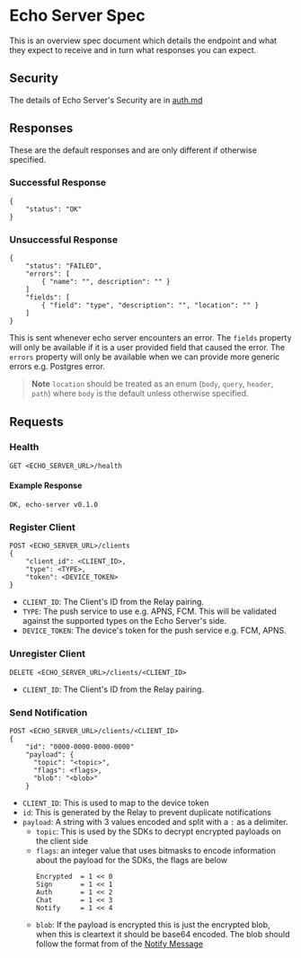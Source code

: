# Echo Server Spec

This is an overview spec document which details the endpoint and what they expect to receive and in turn what responses
you can expect.

## Security

The details of Echo Server's Security are in [auth.md](./auth.md)

## Responses

These are the default responses and are only different if otherwise specified.

### Successful Response

```
{
    "status": "OK"
}
```

### Unsuccessful Response

```
{
    "status": "FAILED",
    "errors": [
        { "name": "", description": "" }
    ]
    "fields": [
        { "field": "type", "description": "", "location": "" }
    ]
}
```

This is sent whenever echo server encounters an error. 
The `fields` property will only be available if it is a user provided field that caused the error. 
The `errors` property will only be available when we can provide more generic errors e.g. Postgres error.

> **Note** `location` should be treated as an enum (`body`, `query`, `header`, `path`) where `body` is the
> default unless otherwise specified.

## Requests

### Health

```
GET <ECHO_SERVER_URL>/health
```

#### Example Response

```
OK, echo-server v0.1.0
```

### Register Client

```
POST <ECHO_SERVER_URL>/clients
{
    "client_id": <CLIENT_ID>,
    "type": <TYPE>,
    "token": <DEVICE_TOKEN>
}
```

- `CLIENT_ID`: The Client's ID from the Relay pairing.
- `TYPE`: The push service to use e.g. APNS, FCM. This will be validated against the supported types on the Echo
  Server's side.
- `DEVICE_TOKEN`: The device's token for the push service e.g. FCM, APNS.

### Unregister Client

```
DELETE <ECHO_SERVER_URL>/clients/<CLIENT_ID>
```

- `CLIENT_ID`: The Client's ID from the Relay pairing.

### Send Notification

```
POST <ECHO_SERVER_URL>/clients/<CLIENT_ID>
{
    "id": "0000-0000-0000-0000"
    "payload": {
      "topic": "<topic>",
      "flags": <flags>,
      "blob": "<blob>"
    }
```

- `CLIENT_ID`: This is used to map to the device token
- `id`: This is generated by the Relay to prevent duplicate notifications
- `payload`: A string with 3 values encoded and split with a `:` as a delimiter.
  - `topic`: This is used by the SDKs to decrypt encrypted payloads on the client side
  - `flags`: an integer value that uses bitmasks to encode information about the payload for the SDKs, the flags are below
    ```
    Encrypted  = 1 << 0
    Sign       = 1 << 1
    Auth       = 1 << 2
    Chat       = 1 << 3
    Notify     = 1 << 4
    ```
  - `blob`: If the payload is encrypted this is just the encrypted blob, when this is cleartext it should be base64 encoded. The blob should follow the format from of the [Notify Message](https://docs.walletconnect.com/2.0/specs/clients/notify/data-structures#notify-message) 